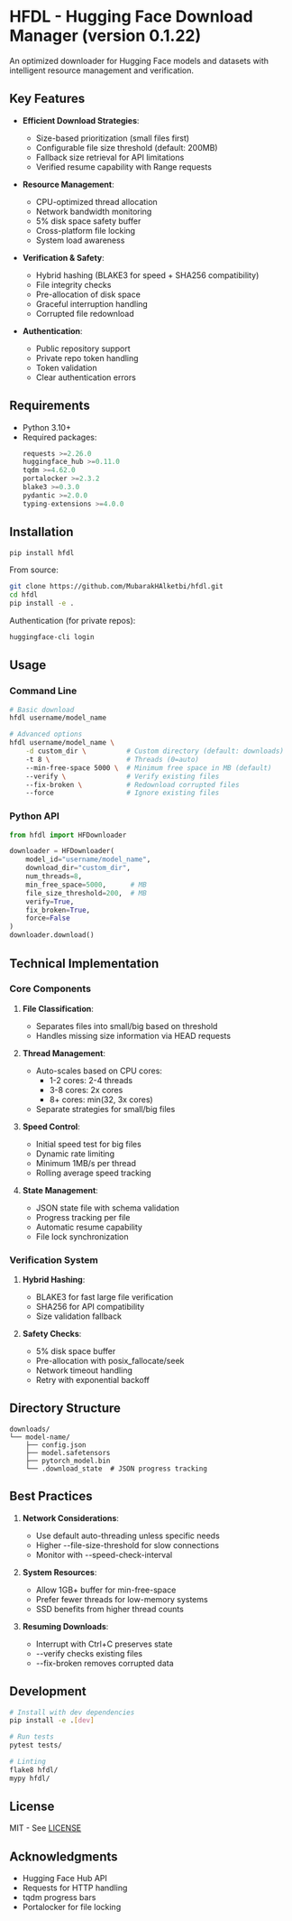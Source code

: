 # HFDL - Hugging Face Download Manager (version 0.1.22)

An optimized downloader for Hugging Face models and datasets with intelligent resource management and verification.

## Key Features

- **Efficient Download Strategies**:
  - Size-based prioritization (small files first)
  - Configurable file size threshold (default: 200MB)
  - Fallback size retrieval for API limitations
  - Verified resume capability with Range requests

- **Resource Management**:
  - CPU-optimized thread allocation
  - Network bandwidth monitoring
  - 5% disk space safety buffer
  - Cross-platform file locking
  - System load awareness

- **Verification & Safety**:
  - Hybrid hashing (BLAKE3 for speed + SHA256 compatibility)
  - File integrity checks
  - Pre-allocation of disk space
  - Graceful interruption handling
  - Corrupted file redownload

- **Authentication**:
  - Public repository support
  - Private repo token handling
  - Token validation
  - Clear authentication errors

## Requirements

- Python 3.10+
- Required packages:
  ```python
  requests >=2.26.0
  huggingface_hub >=0.11.0
  tqdm >=4.62.0
  portalocker >=2.3.2
  blake3 >=0.3.0
  pydantic >=2.0.0
  typing-extensions >=4.0.0
  ```

## Installation

```bash
pip install hfdl
```

From source:
```bash
git clone https://github.com/MubarakHAlketbi/hfdl.git
cd hfdl
pip install -e .
```

Authentication (for private repos):
```bash
huggingface-cli login
```

## Usage

### Command Line

```bash
# Basic download
hfdl username/model_name

# Advanced options
hfdl username/model_name \
    -d custom_dir \          # Custom directory (default: downloads)
    -t 8 \                   # Threads (0=auto)
    --min-free-space 5000 \  # Minimum free space in MB (default)
    --verify \               # Verify existing files
    --fix-broken \           # Redownload corrupted files
    --force                  # Ignore existing files
```

### Python API

```python
from hfdl import HFDownloader

downloader = HFDownloader(
    model_id="username/model_name",
    download_dir="custom_dir",
    num_threads=8,
    min_free_space=5000,      # MB
    file_size_threshold=200,  # MB
    verify=True,
    fix_broken=True,
    force=False
)
downloader.download()
```

## Technical Implementation

### Core Components

1. **File Classification**:
   - Separates files into small/big based on threshold
   - Handles missing size information via HEAD requests

2. **Thread Management**:
   - Auto-scales based on CPU cores:
     - 1-2 cores: 2-4 threads
     - 3-8 cores: 2x cores
     - 8+ cores: min(32, 3x cores)
   - Separate strategies for small/big files

3. **Speed Control**:
   - Initial speed test for big files
   - Dynamic rate limiting
   - Minimum 1MB/s per thread
   - Rolling average speed tracking

4. **State Management**:
   - JSON state file with schema validation
   - Progress tracking per file
   - Automatic resume capability
   - File lock synchronization

### Verification System

1. **Hybrid Hashing**:
   - BLAKE3 for fast large file verification
   - SHA256 for API compatibility
   - Size validation fallback

2. **Safety Checks**:
   - 5% disk space buffer
   - Pre-allocation with posix_fallocate/seek
   - Network timeout handling
   - Retry with exponential backoff

## Directory Structure

```
downloads/
└── model-name/
    ├── config.json
    ├── model.safetensors
    ├── pytorch_model.bin
    └── .download_state  # JSON progress tracking
```

## Best Practices

1. **Network Considerations**:
   - Use default auto-threading unless specific needs
   - Higher --file-size-threshold for slow connections
   - Monitor with --speed-check-interval

2. **System Resources**:
   - Allow 1GB+ buffer for min-free-space
   - Prefer fewer threads for low-memory systems
   - SSD benefits from higher thread counts

3. **Resuming Downloads**:
   - Interrupt with Ctrl+C preserves state
   - --verify checks existing files
   - --fix-broken removes corrupted data

## Development

```bash
# Install with dev dependencies
pip install -e .[dev]

# Run tests
pytest tests/

# Linting
flake8 hfdl/
mypy hfdl/
```

## License

MIT - See [LICENSE](LICENSE)

## Acknowledgments

- Hugging Face Hub API
- Requests for HTTP handling
- tqdm progress bars
- Portalocker for file locking